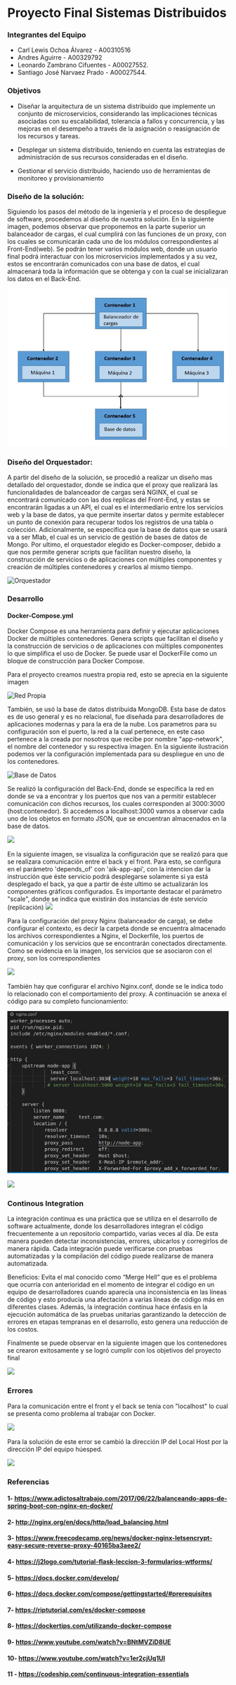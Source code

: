 # Proyecto Final Sistemas Distribuidos

### Integrantes del Equipo

* Carl Lewis Ochoa Álvarez - A00310516
* Andres Aguirre - A00329792
* Leonardo Zambrano Cifuentes - A00027552.
* Santiago José Narvaez Prado - A00027544.

### Objetivos

* Diseñar la arquitectura de un sistema distribuido que implemente un conjunto de microservicios, considerando las implicaciones técnicas asociadas con su escalabilidad, tolerancia a fallos y concurrencia, y las mejoras en el desempeño a través de la asignación o reasignación de los recursos y tareas.

* Desplegar un sistema distribuido, teniendo en cuenta las estrategias de administración de sus recursos consideradas en el diseño.

* Gestionar el servicio distribuido, haciendo uso de herramientas de monitoreo y provisionamiento

### Diseño de la solución:

Siguiendo los pasos del método de la ingeniería y el proceso de despliegue de software, procedemos al diseño de nuestra solución. En la siguiente imagen, podemos observar que proponemos en la parte superior un balanceador de cargas, el cual cumplirá con las funciones de un proxy, con los cuales se comunicarán cada uno de los módulos correspondientes al Front-End(web). Se podrán tener varios módulos web, donde un usuario final podrá interactuar con los microservicios implementados y a su vez, estos se encontrarán comunicados con una base de datos, el cual almacenará toda la información que se obtenga y con la cual se inicializaran los datos en el Back-End.


![Diseño](https://github.com/leonardoZambranoCifuentes/Documentaci-nProyectoFinal/blob/master/Im%C3%A1genes%20del%20proyecto%20final-%20Aguirre-Lewis-Tiago/Dise%C3%B1o%20de%20la%20soluci%C3%B3n.jpeg)

### Diseño del Orquestador:

A partir del diseño de la solución, se procedió a realizar un diseño mas detallado del orquestador, donde se indica que el proxy que realizará las funcionalidades de balanceador de cargas será NGINX, el cual se encontrará comunicado con las dos replicas del Front-End, y estas se encontrarán ligadas a un API, el cual es el intermediario entre los servicios web y la base de datos, ya que permite insertar datos y permite establecer un punto de conexión para recuperar todos los registros de una tabla o colección. Adicionalmente, se especifica que la base de datos que se usará va a ser Mlab, el cual es un servicio de gestión de bases de datos de Mongo. Por ultimo, el orquestador elegido es Docker-composer, debido a que nos permite generar scripts que facilitan nuestro diseño, la construcción de servicios o de aplicaciones con múltiples componentes y creación de múltiples contenedores y crearlos al mismo tiempo.

![Orquestador](https://github.com/leonardoZambranoCifuentes/Documentaci-nProyectoFinal/blob/master/Im%C3%A1genes%20del%20proyecto%20final-%20Aguirre-Lewis-Tiago/Orquestador.jpeg)

### Desarrollo

#### Docker-Compose.yml

Docker Compose es una herramienta para definir y ejecutar aplicaciones Docker de múltiples contenedores. Genera scripts que facilitan el diseño y la construcción de servicios o de aplicaciones con múltiples componentes lo que simplifica el uso de Docker. Se puede usar el DockerFile como un bloque de construcción para Docker Compose.

Para el proyecto creamos nuestra propia red, esto se aprecia en la siguiente imagen

![Red Propia](https://github.com/leonardoZambranoCifuentes/Documentaci-nProyectoFinal/blob/master/Im%C3%A1genes%20del%20proyecto%20final-%20Aguirre-Lewis-Tiago/Docker%20compose/Redes.jpeg)

También, se usó la base de datos distribuida MongoDB. Esta base de datos es de uso general y es no relacional, fue diseñada para desarrolladores de aplicaciones modernas y para la era de la nube. Los parametros para su configuración son el puerto, la red a la cual pertenece, en este caso pertenece a la creada por nosotros que recibe por nombre "app-network", el nombre del contenedor y su respectiva imagen. En la siguiente ilustración podemos ver la configuración implementada para su despliegue en uno de los contenedores.

![Base de Datos](https://github.com/leonardoZambranoCifuentes/Documentaci-nProyectoFinal/blob/master/Im%C3%A1genes%20del%20proyecto%20final-%20Aguirre-Lewis-Tiago/Docker%20compose/Base%20de%20datos%20mongoDB.jpeg)

Se realizó la configuración del Back-End, donde se especifica la red en donde se va a encontrar y los puertos que nos van a permitir establecer comunicación con dichos recursos, los cuales corresponden al 3000:3000 (host:contenedor). Si accedemos a localhost:3000 vamos a observar cada uno de los objetos en formato JSON, que se encuentran almacenados en la base de datos.

![](https://github.com/leonardoZambranoCifuentes/Documentaci-nProyectoFinal/blob/master/Im%C3%A1genes%20del%20proyecto%20final-%20Aguirre-Lewis-Tiago/Docker%20compose/Web%20Back-End.jpeg)

En la siguiente imagen, se visualiza la configuración que se realizó para que se realizara comunicación entre el back y el front. Para esto, se configura en el parámetro 'depends_of' con 'aik-app-api', con la intencion dar la instrucción que éste servicio podrá desplegarse solamente si ya está desplegado el back, ya que a partir de éste ultimo se actualizarán los componentes gráficos configurados. Es importante destacar el parámetro "scale", donde se indica que existirán dos instancias de éste servicio (replicación)
![](https://github.com/leonardoZambranoCifuentes/Documentaci-nProyectoFinal/blob/master/Im%C3%A1genes%20del%20proyecto%20final-%20Aguirre-Lewis-Tiago/Docker%20compose/Web%20Front-end.jpeg)

Para la configuración del proxy Nginx (balanceador de carga), se debe configurar el contexto, es decir la carpeta donde se encuentra almacenado los archivos correspondientes a Nginx, el Dockerfile, los puertos de comunicación y los servicios que se encontrarán conectados directamente. Como se evidencia en la imagen, los servicios que se asociaron con el proxy, son los correspondientes

![](https://github.com/leonardoZambranoCifuentes/Documentaci-nProyectoFinal/blob/master/Im%C3%A1genes%20del%20proyecto%20final-%20Aguirre-Lewis-Tiago/Docker%20compose/Proxy%20para%20el%20balanceador%20de%20carga-Nginx.jpeg)

También hay que configurar el archivo Nginx.conf, donde se le indica todo lo relacionado con el comportamiento del proxy. A continuación se anexa el código para su completo funcionamiento:

![](https://github.com/leonardoZambranoCifuentes/Documentaci-nProyectoFinal/blob/master/Im%C3%A1genes%20del%20proyecto%20final-%20Aguirre-Lewis-Tiago/C%C3%B3digo%20del%20Nginx%20.jpeg)

![](https://github.com/leonardoZambranoCifuentes/Documentaci-nProyectoFinal/blob/master/Im%C3%A1genes%20del%20proyecto%20final-%20Aguirre-Lewis-Tiago/Nginx%20Conf.jpeg)

### Continous Integration

La integración continua es una práctica que se utiliza en el desarrollo de software actualmente, donde los desarrolladores integran el código frecuentemente a un repositorio compartido, varias veces al día. De esta manera pueden detectar inconsistencias, errores, ubicarlos y corregirlos de manera rápida. Cada integración puede verificarse con pruebas automatizadas y la compilación del código puede realizarse de manera automatizada.

Beneficios:
Evita el mal conocido como “Merge Hell” que es el problema que ocurría con anterioridad en el momento de integrar el código en un equipo de desarrolladores cuando aparecía una inconsistencia en las líneas de código y esto producía una afectación a varias líneas de código más en diferentes clases. Además, la integración continua hace énfasis en la ejecución automática de las pruebas unitarias garantizando la detección de errores en etapas tempranas en el desarrollo, esto genera una reducción de los costos.

Finalmente se puede observar en la siguiente imagen que los contenedores se crearon exitosamente y se logró cumplir con los objetivos del proyecto final  

![](https://github.com/leonardoZambranoCifuentes/Documentaci-nProyectoFinal/blob/master/Im%C3%A1genes%20del%20proyecto%20final-%20Aguirre-Lewis-Tiago/Docker%20compose.jpeg)


### Errores 

Para la comunicación entre el front y el back se tenia con "localhost" lo cual se presenta como problema al trabajar con Docker.

![](https://github.com/leonardoZambranoCifuentes/Documentaci-nProyectoFinal/blob/master/Im%C3%A1genes%20del%20proyecto%20final-%20Aguirre-Lewis-Tiago/Problemas%20y%20errores/Direccion%20IP%20LocalHost.jpeg)  

Para la solución de este error se cambió la dirección IP del Local Host por la dirección IP del equipo húesped.

![](https://github.com/leonardoZambranoCifuentes/Documentaci-nProyectoFinal/blob/master/Im%C3%A1genes%20del%20proyecto%20final-%20Aguirre-Lewis-Tiago/Problemas%20y%20errores/Cambiando%20localhost%20por%20IP.jpeg)


### Referencias

#### 1- https://www.adictosaltrabajo.com/2017/06/22/balanceando-apps-de-spring-boot-con-nginx-en-docker/
#### 2- http://nginx.org/en/docs/http/load_balancing.html
#### 3- https://www.freecodecamp.org/news/docker-nginx-letsencrypt-easy-secure-reverse-proxy-40165ba3aee2/  
#### 4- https://j2logo.com/tutorial-flask-leccion-3-formularios-wtforms/  
#### 5- https://docs.docker.com/develop/  
#### 6- https://docs.docker.com/compose/gettingstarted/#prerequisites  
#### 7- https://riptutorial.com/es/docker-compose  
#### 8- https://dockertips.com/utilizando-docker-compose
#### 9- https://www.youtube.com/watch?v=BNtMVZiD8UE
#### 10- https://www.youtube.com/watch?v=1er2cjUq1UI
#### 11 - https://codeship.com/continuous-integration-essentials

